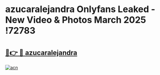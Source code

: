 # azucaralejandra Onlyfans Leaked - New Video & Photos March 2025 !72783

# <h2><a href="https://c5yj2o.iuczelnia.edu.pl?title=azucaralejandra&ref=72783">🔗👉 🔴 azucaralejandra</a></h2>

[![acn](https://github.com/user-attachments/assets/0f9c940e-d8b0-45ae-aac7-cd30a18b3e1c)](https://c5yj2o.iuczelnia.edu.pl?title=azucaralejandra&ref=72783)

